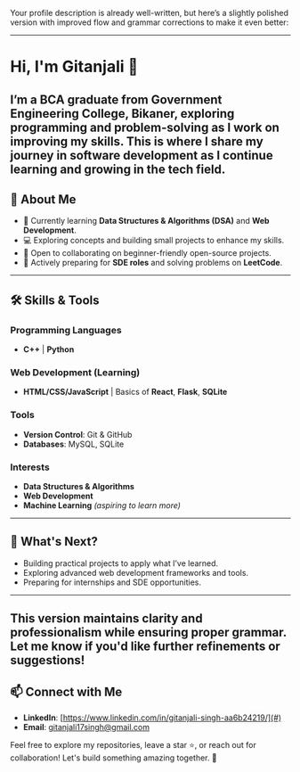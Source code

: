Your profile description is already well-written, but here’s a slightly polished version with improved flow and grammar corrections to make it even better:

---

# Hi, I'm Gitanjali 👋  

I’m a BCA graduate from Government Engineering College, Bikaner, exploring programming and problem-solving as I work on improving my skills. This is where I share my journey in software development as I continue learning and growing in the tech field.
---

## 🚀 About Me  

- 🌱 Currently learning **Data Structures & Algorithms (DSA)** and **Web Development**.  
- 💻 Exploring concepts and building small projects to enhance my skills.  
- 🤝 Open to collaborating on beginner-friendly open-source projects.  
- 📝 Actively preparing for **SDE roles** and solving problems on **LeetCode**.  

---

## 🛠️ Skills & Tools  

### Programming Languages  
- **C++** | **Python**  

### Web Development (Learning)  
- **HTML/CSS/JavaScript** | Basics of **React**, **Flask**, **SQLite**  

### Tools  
- **Version Control**: Git & GitHub  
- **Databases**: MySQL, SQLite  

### Interests  
- **Data Structures & Algorithms**  
- **Web Development**  
- **Machine Learning** *(aspiring to learn more)*  

---

## 🌟 What's Next?  

- Building practical projects to apply what I’ve learned.  
- Exploring advanced web development frameworks and tools.  
- Preparing for internships and SDE opportunities.  

---

This version maintains clarity and professionalism while ensuring proper grammar. Let me know if you'd like further refinements or suggestions!
---

## 📫 Connect with Me
- **LinkedIn**: [https://www.linkedin.com/in/gitanjali-singh-aa6b24219/](#)
- **Email**: gitanjali17singh@gmail.com

Feel free to explore my repositories, leave a star ⭐, or reach out for collaboration! Let's build something amazing together. 🚀
